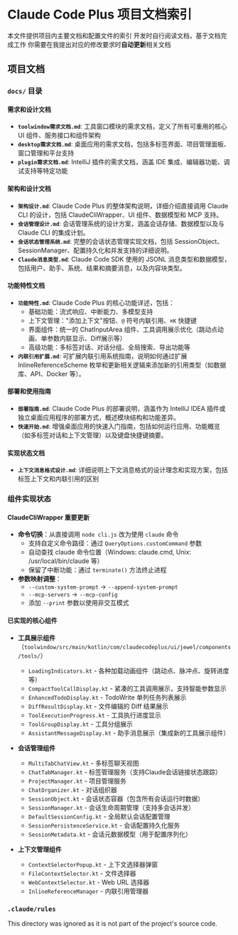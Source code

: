 # Claude Code Plus 项目文档索引

本文件提供项目内主要文档和配置文件的索引
开发时自行阅读文档，基于文档完成工作
你需要在我提出对应的修改要求时**自动更新**相关文档

## 项目文档

### `docs/` 目录

#### 需求和设计文档
*   **`toolwindow需求文档.md`**: 工具窗口模块的需求文档，定义了所有可重用的核心 UI 组件、服务接口和组件架构
*   **`desktop需求文档.md`**: 桌面应用的需求文档，包括多标签界面、项目管理面板、窗口管理和平台支持
*   **`plugin需求文档.md`**: IntelliJ 插件的需求文档，涵盖 IDE 集成、编辑器功能、调试支持等特定功能

#### 架构和设计文档
*   **`架构设计.md`**: Claude Code Plus 的整体架构说明，详细介绍直接调用 Claude CLI 的设计，包括 ClaudeCliWrapper、UI 组件、数据模型和 MCP 支持。
*   **`会话管理设计.md`**: 会话管理系统的设计方案，涵盖会话存储、数据模型以及与 Claude CLI 的集成计划。
*   **`会话状态管理系统.md`**: 完整的会话状态管理实现文档，包括 SessionObject、SessionManager、配置持久化和并发支持的详细说明。
*   **`Claude消息类型.md`**: Claude Code SDK 使用的 JSONL 消息类型和数据模型，包括用户、助手、系统、结果和摘要消息，以及内容块类型。

#### 功能特性文档
*   **`功能特性.md`**: Claude Code Plus 的核心功能详述，包括：
    - 基础功能：流式响应、中断能力、多模型支持
    - 上下文管理："添加上下文"按钮、`@` 符号内联引用、`⌘K` 快捷键
    - 界面组件：统一的 ChatInputArea 组件、工具调用展示优化（跳动点动画、单参数内联显示、Diff展示等）
    - 高级功能：多标签对话、对话分组、全局搜索、导出功能等
*   **`内联引用扩展.md`**: 可扩展内联引用系统指南，说明如何通过扩展 InlineReferenceScheme 枚举和更新相关逻辑来添加新的引用类型（如数据库、API、Docker 等）。

#### 部署和使用指南
*   **`部署指南.md`**: Claude Code Plus 的部署说明，涵盖作为 IntelliJ IDEA 插件或独立桌面应用程序的部署方式，概述模块结构和功能差异。
*   **`快速开始.md`**: 增强桌面应用的快速入门指南，包括如何运行应用、功能概览（如多标签对话和上下文管理）以及键盘快捷键摘要。

#### 实现状态文档
*   **`上下文消息格式设计.md`**: 详细说明上下文消息格式的设计理念和实现方案，包括标签上下文和内联引用的区别

### 组件实现状态

#### ClaudeCliWrapper 重要更新
- **命令切换**：从直接调用 `node cli.js` 改为使用 `claude` 命令
  - 支持自定义命令路径：通过 `QueryOptions.customCommand` 参数
  - 自动查找 claude 命令位置（Windows: claude.cmd, Unix: /usr/local/bin/claude 等）
  - 保留了中断功能：通过 `terminate()` 方法终止进程
- **参数映射调整**：
  - `--custom-system-prompt` → `--append-system-prompt`
  - `--mcp-servers` → `--mcp-config`
  - 添加 `--print` 参数以使用非交互模式

#### 已实现的核心组件
- **工具展示组件**（`toolwindow/src/main/kotlin/com/claudecodeplus/ui/jewel/components/tools/`）
  - `LoadingIndicators.kt` - 各种加载动画组件（跳动点、脉冲点、旋转进度等）
  - `CompactToolCallDisplay.kt` - 紧凑的工具调用展示，支持智能参数显示
  - `EnhancedTodoDisplay.kt` - TodoWrite 单列任务列表展示
  - `DiffResultDisplay.kt` - 文件编辑的 Diff 结果展示
  - `ToolExecutionProgress.kt` - 工具执行进度显示
  - `ToolGroupDisplay.kt` - 工具分组展示
  - `AssistantMessageDisplay.kt` - 助手消息展示（集成新的工具展示组件）

- **会话管理组件**
  - `MultiTabChatView.kt` - 多标签聊天视图
  - `ChatTabManager.kt` - 标签管理服务（支持Claude会话链接状态跟踪）
  - `ProjectManager.kt` - 项目管理服务
  - `ChatOrganizer.kt` - 对话组织器
  - `SessionObject.kt` - 会话状态容器（包含所有会话运行时数据）
  - `SessionManager.kt` - 会话生命周期管理（支持多会话并发）
  - `DefaultSessionConfig.kt` - 全局默认会话配置管理
  - `SessionPersistenceService.kt` - 会话配置持久化服务
  - `SessionMetadata.kt` - 会话元数据模型（用于配置序列化）

- **上下文管理组件**
  - `ContextSelectorPopup.kt` - 上下文选择器弹窗
  - `FileContextSelector.kt` - 文件选择器
  - `WebContextSelector.kt` - Web URL 选择器
  - `InlineReferenceManager` - 内联引用管理器

### `.claude/rules`

This directory was ignored as it is not part of the project's source code.
